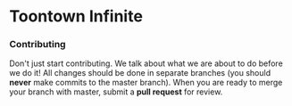 Toontown Infinite
=================
### Contributing ###
Don't just start contributing. We talk about what we are about to do before we do it! All changes should be done in separate branches (you should **never** make commits to the master branch). When you are ready to merge your branch with master, submit a **pull request** for review.
